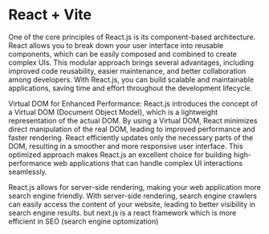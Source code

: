 # React + Vite

One of the core principles of React.js is its component-based architecture. React allows you to break down your user interface into reusable components, which can be easily composed and combined to create complex UIs. This modular approach brings several advantages, including improved code reusability, easier maintenance, and better collaboration among developers. With React.js, you can build scalable and maintainable applications, saving time and effort throughout the development lifecycle.


Virtual DOM for Enhanced Performance:
React.js introduces the concept of a Virtual DOM (Document Object Model), which is a lightweight representation of the actual DOM. By using a Virtual DOM, React minimizes direct manipulation of the real DOM, leading to improved performance and faster rendering. React efficiently updates only the necessary parts of the DOM, resulting in a smoother and more responsive user interface. This optimized approach makes React.js an excellent choice for building high-performance web applications that can handle complex UI interactions seamlessly.


React.js allows for server-side rendering, making your web application more search engine friendly. With server-side rendering, search engine crawlers can easily access the content of your website, leading to better visibility in search engine results. but next.js is a react framework which is more efficient in SEO (search engine optomization)